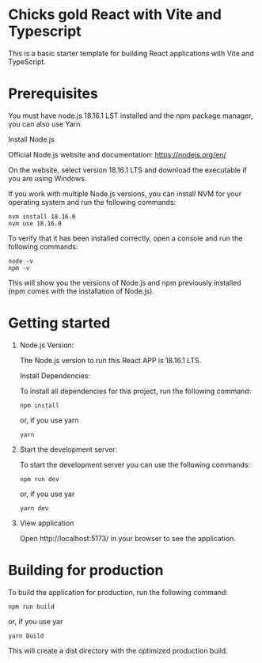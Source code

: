# Chicks gold React with Vite and Typescript

This is a basic starter template for building React applications with Vite and TypeScript.

# Prerequisites

You must have node.js 18.16.1 LST installed and the npm package manager, you can also use Yarn.

Install Node.js

Official Node.js website and documentation: https://nodejs.org/en/

On the website, select version 18.16.1 LTS and download the executable if you are using Windows.

If you work with multiple Node.js versions, you can install NVM for your operating system and run the following commands:

```
nvm install 18.16.0
nvm use 18.16.0
```

To verify that it has been installed correctly, open a console and run the following commands:

```
node -v
npm -v
```

This will show you the versions of Node.js and npm previously installed (npm comes with the installation of Node.js).


# Getting started

1. Node.js Version:

    The Node.js version to run this React APP is 18.16.1 LTS.

    Install Dependencies:

    To install all dependencies for this project, run the following command:

    ```
    npm install
    ```

    or, if you use yarn

    ```
    yarn
    ```

2. Start the development server:

    To start the development server you can use the following commands:

    ```
    npm run dev
    ```

    or, if you use yar

    ```
    yarn dev
    ```

3. View application

    Open http://localhost:5173/ in your browser to see the application.


# Building for production

To build the application for production, run the following command:

```
npm run build
```

or, if you use yar

```
yarn build
```

This will create a dist directory with the optimized production build.